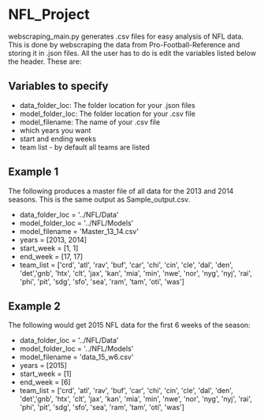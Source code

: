 # NFL_Project

webscraping_main.py generates .csv files for easy analysis of NFL data. This is done by webscraping the data from Pro-Football-Reference and storing it in .json files. All the user has to do is edit the variables listed below the header. These are:

## Variables to specify
- data_folder_loc: The folder location for your .json files
- model_folder_loc: The folder location for your .csv file
- model_filename: The name of your .csv file
- which years you want
- start and ending weeks
- team list - by default all teams are listed

## Example 1
The following produces a master file of all data for the 2013 and 2014 seasons. This is the same output as Sample_output.csv.
- data_folder_loc = '../NFL/Data'
- model_folder_loc = '../NFL/Models'
- model_filename = 'Master_13_14.csv' 
- years = [2013, 2014]
- start_week = [1, 1]
- end_week = [17, 17]
- team_list = ['crd', 'atl', 'rav', 'buf', 'car', 'chi', 'cin', 'cle', 'dal', 'den', 'det','gnb', 
'htx', 'clt', 'jax', 'kan', 'mia', 'min', 'nwe', 'nor', 'nyg', 'nyj', 'rai', 'phi', 'pit', 
'sdg', 'sfo', 'sea', 'ram', 'tam', 'oti', 'was']

## Example 2
The following would get 2015 NFL data for the first 6 weeks of the season:
- data_folder_loc = '../NFL/Data'
- model_folder_loc = '../NFL/Models'
- model_filename = 'data_15_w6.csv' 
- years = [2015]
- start_week = [1]
- end_week = [6]
- team_list = ['crd', 'atl', 'rav', 'buf', 'car', 'chi', 'cin', 'cle', 'dal', 'den', 'det','gnb', 
'htx', 'clt', 'jax', 'kan', 'mia', 'min', 'nwe', 'nor', 'nyg', 'nyj', 'rai', 'phi', 'pit', 
'sdg', 'sfo', 'sea', 'ram', 'tam', 'oti', 'was']
